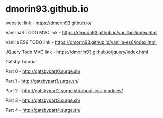 dmorin93.github.io
========================

website: link - https://dmorin93.github.io/

VanillaJS TODO MVC link - https://dmorin93.github.io/vanillajs/index.html

Vanilla ES6 TODO link - https://dmorin93.github.io/vanilla-es6/index.html

JQuery Todo MVC link - https://dmorin93.github.io/jquery/index.html

Gatsby Tutorial

Part 0 - http://gatsbypart0.surge.sh/

Part 1 - http://gatsbypart1.surge.sh/

Part 2 - http://gatsbypart2.surge.sh/about-css-modules/

Part 3 - http://gatsbypart3.surge.sh/

Part 4 - http://gatsbypart4.surge.sh/
